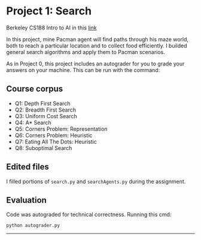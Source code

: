 # Project 1: Search

Berkeley CS188 Intro to AI in this [link](http://ai.berkeley.edu/search.html)  

In this project, mine Pacman agent will find paths through his maze world, both to reach a particular location and to collect food efficiently. I builded general search algorithms and apply them to Pacman scenarios.

As in Project 0, this project includes an autograder for you to grade your answers on your machine. This can be run with the command:

## Course corpus
- Q1: Depth First Search
- Q2: Breadth First Search
- Q3: Uniform Cost Search
- Q4: A* Search
- Q5: Corners Problem: Representation
- Q6: Corners Problem: Heuristic
- Q7: Eating All The Dots: Heuristic
- Q8: Suboptimal Search

## Edited files
I filled portions of ```search.py``` and ```searchAgents.py``` during the assignment. 


## Evaluation
Code was autograded for technical correctness. Running this cmd:

```
python autograder.py
```

---



